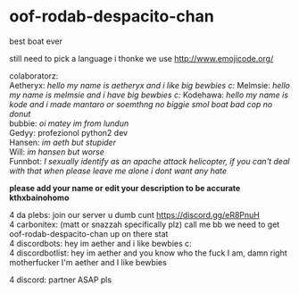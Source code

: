 # oof-rodab-despacito-chan

best boat ever


still need to pick a language i thonke we use http://www.emojicode.org/

colaboratorz:  
Aetheryx: *hello my name is aetheryx and i like big bewbies c:* 
Melmsie: *hello my name is melmsie and i have big bewbies c:* 
Kodehawa: *hello my name is kode and i made mantaro or soemthng no biggie smol boat bad cop no donut*  
bubbie: *oi matey im from lundun*  
Gedyy: profezionol python2 dev  
Hansen: *im aeth but stupider*  
Will: *im hansen but worse*  
Funnbot: *I sexually identify as an apache attack helicopter, if you can't deal with that when please leave me alone i dont want any hate*  
  
**please add your name or edit your description to be accurate kthxbainohomo**
  
  
4 da plebs: join our server u dumb cunt https://discord.gg/eR8PnuH  
4 carbonitex: (matt or snazzah specifically plz) call me bb we need to get oof-rodab-despacito-chan up on there stat  
4 discordbots: hey im aether and i like bewbies c:  
4 discordbotlist: hey im aether and you know who the fuck I am, damn right motherfucker I'm aether and I like bewbies

4 discord: partner ASAP pls
